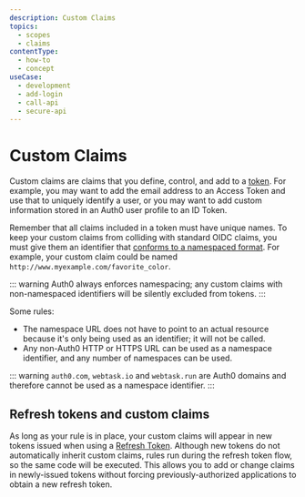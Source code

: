 ```yaml
---
description: Custom Claims
topics:
  - scopes
  - claims
contentType:
  - how-to
  - concept
useCase:
  - development
  - add-login
  - call-api
  - secure-api
---
```

# Custom Claims

Custom claims are claims that you define, control, and add to a [token](/tokens). For example, you may want to add the email address to an Access Token and use that to uniquely identify a user, or you may want to add custom information stored in an Auth0 user profile to an ID Token.

Remember that all claims included in a token must have unique names. To keep your custom claims from colliding with standard OIDC claims, you must give them an identifier that [conforms to a namespaced format](/api-auth/tutorials/adoption/scope-custom-claims). For example, your custom claim could be named `http://www.myexample.com/favorite_color`. 

::: warning
Auth0 always enforces namespacing; any custom claims with non-namespaced identifiers will be silently excluded from tokens.
:::

Some rules:

* The namespace URL does not have to point to an actual resource because it's only being used as an identifier; it will not be called.
* Any non-Auth0 HTTP or HTTPS URL can be used as a namespace identifier, and any number of namespaces can be used.

::: warning
`auth0.com`, `webtask.io` and `webtask.run` are Auth0 domains and therefore cannot be used as a namespace identifier.
:::





## Refresh tokens and custom claims

As long as your rule is in place, your custom claims will appear in new tokens issued when using a [Refresh Token](/tokens/refresh-token/current). Although new tokens do not automatically inherit custom claims, rules run during the refresh token flow, so the same code will be executed. This allows you to add or change claims in newly-issued tokens without forcing previously-authorized applications to obtain a new refresh token.

